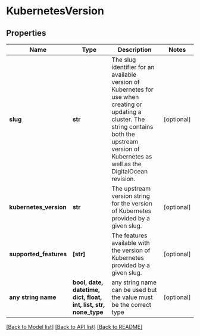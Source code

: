 # KubernetesVersion


## Properties
Name | Type | Description | Notes
------------ | ------------- | ------------- | -------------
**slug** | **str** | The slug identifier for an available version of Kubernetes for use when creating or updating a cluster. The string contains both the upstream version of Kubernetes as well as the DigitalOcean revision. | [optional] 
**kubernetes_version** | **str** | The upstream version string for the version of Kubernetes provided by a given slug. | [optional] 
**supported_features** | **[str]** | The features available with the version of Kubernetes provided by a given slug. | [optional] 
**any string name** | **bool, date, datetime, dict, float, int, list, str, none_type** | any string name can be used but the value must be the correct type | [optional]

[[Back to Model list]](../README.md#documentation-for-models) [[Back to API list]](../README.md#documentation-for-api-endpoints) [[Back to README]](../README.md)


